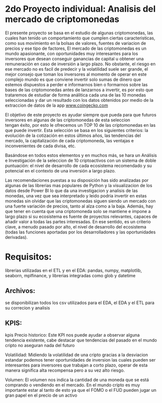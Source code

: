 # 2do Proyecto individual: Analisis del mercado de criptomonedas

El presente proyecto se basa en el estudio de algunas criptomonedas, 
las cuales han tenido un comportamiento que cumplen ciertas caracteristicas, como sus movimiento
en la bolsas de valores, fuentes de variacion de precios y ese tipo de factores, 
El mercado de las criptomonedas es un mundo apasionante, con oportunidades muy 
interesantes para los inversores que desean conseguir ganancias de capital u obtener
 una remuneración en caso de inversión a largo plazo. No obstante, el riesgo en ese 
mercado no es facil de predecir y la volatilidad suele ser grande, el mejor consejo que 
toman los inversores al momento de operar en este complejo mundo es que conviene invertir solo sumas 
de dinero que estemos dispuestos a perder e informarnos bien o formarnos sobre las bases 
de las criptomonedas antes de lanzarnos a invertir, es por esto que trataremos de estudiar 
de forma análitica cada una de las 10 monedas seleccionadas y dar un resultado
con los datos obtenidos por medio de la extraccion de datos de la app www.coingecko.com 


El objetivo de este proyecto es ayudar siempre que pueda para que futuros inversores 
en algunas de las criptomonedas de esta seleccion  
 tengan éxito, por esto le ofrecemos un TOP
10 de las criptomonedas en las que puede invertir. Esta selección se basa en los 
siguientes criterios: la evolución de la cotización en estos últimos años, las tendencias
 del mercado, la capitalización de cada criptomoneda, las ventajas e inconvenientes de 
cada divisa, etc.

Basándose en todos estos elementos y en muchos más, se hara un Análisis e 
Investigación de la seleccion de 10 criptoactivos
 con un sistema de doble puntuación: el nivel de desarrollo de cada ecosistema recomendado
 y su potencial en el contexto de una inversión a largo plazo. 

Las recomendaciones puestas a su disposición has sido analizadas por algunas de las 
librerias mas populares de Python y la visualizacion de los datos desde Power BI lo que
da una investigacion y analisis de las monedas, una vez que sea interpretado y leido 
podria invertir en estas monedas sin olvidar que
 las criptomonedas siguen siendo un mercado con una fuerte variación de precios, tanto 
al alza como a la baja. Además, hay que tener en cuenta que una criptomoneda solo se
 mantiene e impone a largo plazo si su ecosistema es fuente de proyectos relevantes, 
capaces de añadir valor a todas las partes interesadas. En ese sentido, es un criterio
 clave, a menudo pasado por alto, el nivel de desarrollo del ecosistema (todas las
 funciones aportadas por los desarrolladores y las oportunidades derivadas).

 # Requisitos:
 librerias utilizadas en el ETL y en el EDA: pandas, numpy, matplotlib, seaborn, mplfinance, y librerias integradas como glob y datetime

 ## Archivos:
 se disponibilizan todos los csv utilizados para el EDA, el EDA y el ETL para su correcion y analisis

 ## KPIS:

 kpis
Precio historico:
Este KPI nos puede ayudar a observar alguna tendencia existente, cabe destacar que tendencias del pasado en el mundo cripto no aseguran nada del futuro

Volatilidad:
Midiendo la volatilidad de una cripto gracias a la desviacion estandar podemos tener oportunidades de inversion las cuales pueden ser interesantes para inversores que trabajan a corto plazo, operar de esta manera significa alta recompensa pero a su vez alto riesgo.

Volumen: 
El volumen nos indica la cantidad de una moneda que se está comprando o vendiendo en el mercado. En el mundo cripto es muy importante estar al tanto de esto ya que el FOMO o el FUD pueden jugar un gran papel en el precio de un activo
